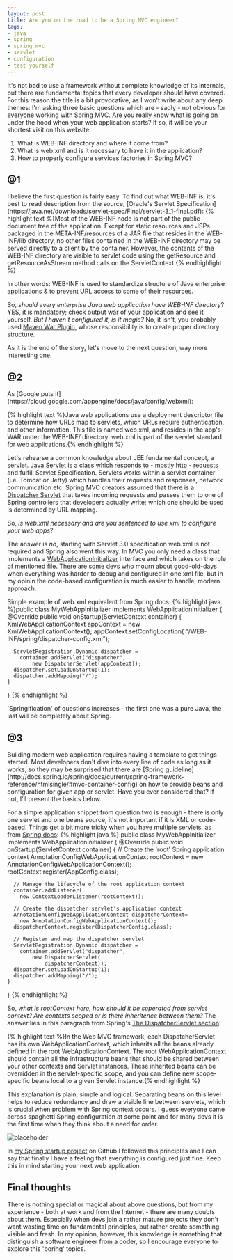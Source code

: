 ```yaml
---
layout: post
title: Are you on the road to be a Spring MVC engineer? 
tags:
- java
- spring
- spring mvc
- servlet
- configuration
- test yourself
---
```

It's not bad to use a framework without complete knowledge of its internals, but there are fundamental topics that every developer should have covered. For this reason the title is a bit provocative, as I won't write about any deep themes: I'm asking three basic questions which are - sadly - not obvious for everyone working with Spring MVC. Are you really know what is going on under the hood when your web application starts? If so, it will be your shortest visit on this website.

1. What is WEB-INF directory and where it come from?
2. What is web.xml and is it necessary to have it in the application?
3. How to properly configure services factories in Spring MVC?

<!--excerpt-->

<h2>@1</h2>
I believe the first question is fairly easy. To find out what WEB-INF is, it's best to read description from the source, [Oracle's Servlet Specification](https://java.net/downloads/servlet-spec/Final/servlet-3_1-final.pdf):
{% highlight text %}Most of the WEB-INF node is not part of the public document tree of the application. Except for static resources and JSPs packaged in the META-INF/resources of a JAR file that resides in the WEB-INF/lib directory, no other files contained in the WEB-INF directory may be served directly to a client by the container. However, the contents of the WEB-INF directory are visible to servlet code using the getResource and getResourceAsStream method calls on the ServletContext.{% endhighlight %}

In other words: WEB-INF is used to standardize structure of Java enterprise applications & to prevent URL access to some of their resources.

So, *should every enterprise Java web application have WEB-INF directory*? YES, it is mandatory; check output war of your application and see it yourself. *But I haven't configured it, is it magic?* No, it isn't, you probably used [Maven War Plugin](https://maven.apache.org/plugins/maven-war-plugin/examples/adding-filtering-webresources.html), whose responsibility is to create proper directory structure. 

As it is the end of the story, let's move to the next question, way more interesting one.


<h2>@2</h2>
As [Google puts it](https://cloud.google.com/appengine/docs/java/config/webxml):

{% highlight text %}Java web applications use a deployment descriptor file to determine how URLs map to servlets, which URLs require authentication, and other information. This file is named web.xml, and resides in the app's WAR under the WEB-INF/ directory. web.xml is part of the servlet standard for web applications.{% endhighlight %}

Let's rehearse a common knowledge about JEE fundamental concept, a servlet. [Java Servlet](http://docs.oracle.com/javaee/6/tutorial/doc/bnafd.html) is a class which responds to - mostly http - requests and fulfill Servlet Specification. Servlets works within a servlet container (i.e. Tomcat or Jetty) which handles their requests and responses, network communication etc. Spring MVC creators assumed that there is a [Dispatcher Servlet](http://docs.spring.io/spring/docs/current/spring-framework-reference/htmlsingle/#mvc-servlet) that takes incoming requests and passes them to one of Spring controllers that developers actually write; which one should be used is determined by URL mapping.

So, *is web.xml necessary and are you sentenced to use xml to configure your web apps*? 

The answer is *no*, starting with Servlet 3.0 specification web.xml is not required and Spring also went this way. In MVC you only need a class that implements a [WebApplicationInitializer](http://docs.spring.io/spring-framework/docs/current/javadoc-api/org/springframework/web/WebApplicationInitializer.html) interface and which takes on the role of mentioned file. There are some devs who mourn about good-old-days when everything was harder to debug and configured in one xml file, but in my opinin the code-based configuration is much easier to handle, modern approach. 

Simple example of web.xml equivalent from Spring docs:
{% highlight java %}public class MyWebAppInitializer 
	implements WebApplicationInitializer {
    @Override
    public void onStartup(ServletContext container) {
      XmlWebApplicationContext appContext = 
		new XmlWebApplicationContext();
      appContext.setConfigLocation(
		"/WEB-INF/spring/dispatcher-config.xml");

      ServletRegistration.Dynamic dispatcher =
        container.addServlet("dispatcher", 
			new DispatcherServlet(appContext));
      dispatcher.setLoadOnStartup(1);
      dispatcher.addMapping("/");
    }
}
{% endhighlight %}

'Springification' of questions increases - the first one was a pure Java, the last will be completely about Spring.

<h2>@3</h2> Building modern web application requires having a template to get things started. Most developers don't dive into every line of code as long as it works, so they may be surprised that there are [Spring guideline](http://docs.spring.io/spring/docs/current/spring-framework-reference/htmlsingle/#mvc-container-config) on how to provide beans and configuration for given app or servlet. Have you ever considered that? If not, I'll present the basics below.

For a simple application snippet from question two is enough - there is only one servlet and one beans source, it's not important if it is XML or code-based. Things get a bit more tricky when you have multiple servlets, as from [Spring docs](http://docs.spring.io/spring/docs/3.1.x/javadoc-api/org/springframework/web/WebApplicationInitializer.html):
{% highlight java %}
public class MyWebAppInitializer 
	implements WebApplicationInitializer {
    @Override
    public void onStartup(ServletContext container) {
      // Create the 'root' Spring application context
      AnnotationConfigWebApplicationContext rootContext =
        new AnnotationConfigWebApplicationContext();
      rootContext.register(AppConfig.class);

      // Manage the lifecycle of the root application context
      container.addListener(
		new ContextLoaderListener(rootContext));

      // Create the dispatcher servlet's application context
      AnnotationConfigWebApplicationContext dispatcherContext=
		new AnnotationConfigWebApplicationContext();
      dispatcherContext.register(DispatcherConfig.class);

      // Register and map the dispatcher servlet
      ServletRegistration.Dynamic dispatcher =
        container.addServlet("dispatcher", 
			new DispatcherServlet(
				dispatcherContext));
      dispatcher.setLoadOnStartup(1);
      dispatcher.addMapping("/");
    }
 }
{% endhighlight %}

So, *what is rootContext here, how should it be seperated from servlet context? Are contexts scoped or is there inheritence between them?* The answer lies in this paragraph from Spring's [The DispatcherServlet section](http://docs.spring.io/spring/docs/current/spring-framework-reference/htmlsingle/#mvc-servlet):

{% highlight text %}In the Web MVC framework, each DispatcherServlet has its own WebApplicationContext, which inherits all the beans already defined in the root WebApplicationContext. The root WebApplicationContext should contain all the infrastructure beans that should be shared between your other contexts and Servlet instances. These inherited beans can be overridden in the servlet-specific scope, and you can define new scope-specific beans local to a given Servlet instance.{% endhighlight %}

This explanation is plain, simple and logical. Separating beans on this level helps to reduce redundancy and draw a visible line between servlets, which is crucial when problem with Spring context occurs. I guess everyone came across spaghetti Spring configuration at some point and for many devs it is the first time when they think about a need for order. 

![placeholder](http://docs.spring.io/spring/docs/current/spring-framework-reference/htmlsingle/images/mvc-context-hierarchy.png "Contexts scopes in Spring MVC")

In [my Spring startup project](https://github.com/mikolajkania/spring-mvc-startup/blob/master/src/main/java/pl/itblues/AppInitializer.java) on Github I followed this principles and I can say that finally I have a feeling that everything is configured just fine. Keep this in mind starting your next web application.

<h2>Final thoughts</h2>
There is nothing special or magical about above questions, but from my experience - both at work and from the Internet - there are many doubts about them. Especially when devs join a rather mature projects they don't want wasting time on fundamental principles, but rather create something visible and fresh. In my opinion, however, this knowledge is something that distinguish a software engineer from a coder, so I encourage everyone to explore this 'boring' topics.